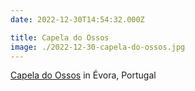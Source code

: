 ```yaml
---
date: 2022-12-30T14:54:32.000Z

title: Capela do Ossos
image: ./2022-12-30-capela-do-ossos.jpg
---
```


[Capela do Ossos](https://en.wikipedia.org/wiki/Capela_dos_Ossos) in Évora, Portugal
